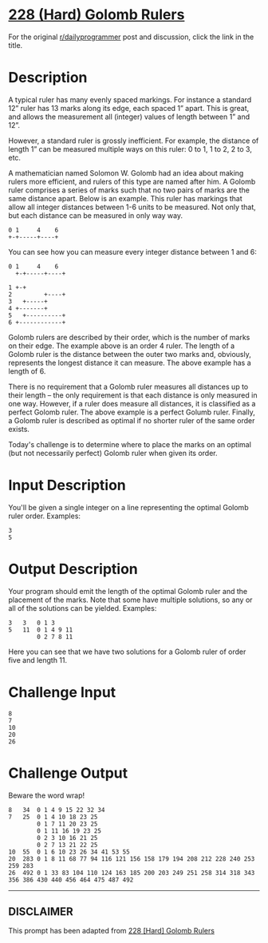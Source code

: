 # [228 (Hard) Golomb Rulers](https://www.reddit.com/r/dailyprogrammer/comments/3hsgr0/08212015_challenge_228_hard_golomb_rulers/)

For the original [r/dailyprogrammer](https://www.reddit.com/r/dailyprogrammer/) post and discussion, click the link in the title.

# Description
A typical ruler has many evenly spaced markings. For instance a standard 12” ruler has 13 marks along its edge, each spaced 1” apart. This is great, and allows the measurement all (integer) values of length between 1” and 12”.

However, a standard ruler is grossly inefficient. For example, the distance of length 1” can be measured multiple ways on this ruler: 0 to 1, 1 to 2, 2 to 3, etc. 

A mathematician named Solomon W. Golomb had an idea about making rulers more efficient, and rulers of this type are named after him. A Golomb ruler comprises a series of marks such that no two pairs of marks are the same distance apart. Below is an example. This ruler has markings that allow all integer distances between 1-6 units to be measured. Not only that, but each distance can be measured in only way way.


```
0 1     4    6
+-+-----+----+
```
You can see how you can measure every integer distance between 1 and 6:


```
0 1     4    6
  +-+-----+----+

1 +-+
2         +----+
3   +-----+
4 +-------+
5   +----------+
6 +------------+
```
Golomb rulers are described by their order, which is the number of marks on their edge. The example above is an order 4 ruler. The length of a Golomb ruler is the distance between the outer two marks and, obviously, represents the longest distance it can measure. The above example has a length of 6.

There is no requirement that a Golomb ruler measures all distances up to their length – the only requirement is that each distance is only measured in one way. However, if a ruler does measure all distances, it is classified as a perfect Golomb ruler. The above example is a perfect Golumb ruler. Finally, a Golomb ruler is described as optimal if no shorter ruler of the same order exists.

Today's challenge is to determine where to place the marks on an optimal (but not necessarily perfect) Golomb ruler when given its order. 

# Input Description
You'll be given a single integer on a line representing the optimal Golomb ruler order. Examples:


```
3
5
```
# Output Description
Your program should emit the length of the optimal Golomb ruler and the placement of the marks. Note that some have multiple solutions, so any or all of the solutions can be yielded. Examples:


```
3   3   0 1 3
5   11  0 1 4 9 11
        0 2 7 8 11
```
Here you can see that we have two solutions for a Golomb ruler of order five and length 11. 

# Challenge Input

```
8
7
10
20
26
```
# Challenge Output
Beware the word wrap!


```
8   34  0 1 4 9 15 22 32 34
7   25  0 1 4 10 18 23 25
        0 1 7 11 20 23 25
        0 1 11 16 19 23 25
        0 2 3 10 16 21 25
        0 2 7 13 21 22 25
10  55  0 1 6 10 23 26 34 41 53 55
20  283 0 1 8 11 68 77 94 116 121 156 158 179 194 208 212 228 240 253 259 283
26  492 0 1 33 83 104 110 124 163 185 200 203 249 251 258 314 318 343 356 386 430 440 456 464 475 487 492
```

----
## **DISCLAIMER**
This prompt has been adapted from [228 [Hard] Golomb Rulers](https://www.reddit.com/r/dailyprogrammer/comments/3hsgr0/08212015_challenge_228_hard_golomb_rulers/
)
